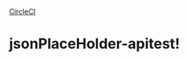 [CircleCI](https://img.shields.io/circleci/build/github/FurkanLevent/jsonPlaceHolder-apitest)

# jsonPlaceHolder-apitest!
